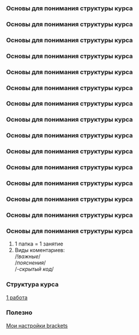 
### Основы для понимания структуры курса
### Основы для понимания структуры курса
### Основы для понимания структуры курса
### Основы для понимания структуры курса
### Основы для понимания структуры курса
### Основы для понимания структуры курса
### Основы для понимания структуры курса
### Основы для понимания структуры курса
### Основы для понимания структуры курса
### Основы для понимания структуры курса
### Основы для понимания структуры курса
### Основы для понимания структуры курса
### Основы для понимания структуры курса
### Основы для понимания структуры курса
### Основы для понимания структуры курса
1.  1 папка = 1 занятие  
2.  Виды коментариев:  
  /*!важные*/  
  /*пояснения*/  
  /*-скрытый код*/  
### Cтруктура курса
[1 работа](https://github.com/VipBender/JavaScript/tree/master/1js)  
### Полезно
[Мои настройки brackets](https://github.com/VipBender/JavaScript/blob/master/Brackets)